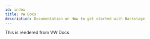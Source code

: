 ```yaml
---
id: index
title: VW Docs
description: Documentation on How to get started with Backstage
---
```

This is rendered from VW Docs
